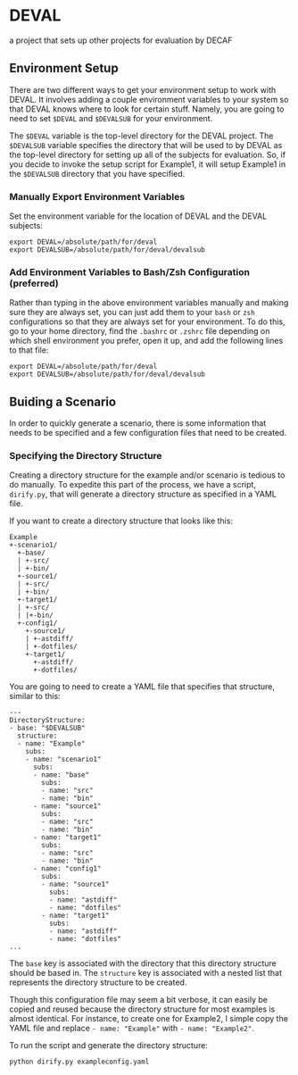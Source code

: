 # DEVAL

a project that sets up other projects for evaluation by DECAF

## Environment Setup

There are two different ways to get your environment setup to work with
DEVAL. It involves adding a couple environment variables to your system so
that DEVAL knows where to look for certain stuff. Namely, you are going to
need to set `$DEVAL` and `$DEVALSUB` for your environment.

The `$DEVAL` variable is the top-level directory for the DEVAL project.
The `$DEVALSUB` variable specifies the directory that will be used to by DEVAL
as the top-level directory for
setting up all of the subjects for evaluation. So, if you decide to invoke
the setup script for Example1, it will setup Example1 in the `$DEVALSUB`
directory that you have specified.

### Manually Export Environment Variables

Set the environment variable for the location of DEVAL and the DEVAL subjects:

    export DEVAL=/absolute/path/for/deval
    export DEVALSUB=/absolute/path/for/deval/devalsub

### Add Environment Variables to Bash/Zsh Configuration (preferred)

Rather than typing in the above environment variables manually and making
sure they are always set, you can just add them to your `bash` or `zsh`
configurations so that they are always set for your environment. To do this,
go to your home directory, find the `.bashrc` or `.zshrc` file depending on
which shell environment you prefer, open it up, and add the following lines
to that file:

    export DEVAL=/absolute/path/for/deval
    export DEVALSUB=/absolute/path/for/deval/devalsub

## Buiding a Scenario

In order to quickly generate a scenario, there is some information that
needs to be specified and a few configuration files that need to be created.

### Specifying the Directory Structure

Creating a directory structure for the example and/or scenario is tedious to
do manually. To expedite this part of the process, we have a script,
`dirify.py`, that will generate a directory structure as specified in a YAML
file.

If you want to create a directory structure that looks like this:

    Example
    +-scenario1/
      +-base/
      | +-src/
      | +-bin/
      +-source1/
      | +-src/
      | +-bin/
      +-target1/
      | +-src/
      | |+-bin/
      +-config1/
        +-source1/
        | +-astdiff/
        | +-dotfiles/
        +-target1/
          +-astdiff/
          +-dotfiles/

You are going to need to create a YAML file that specifies that structure,
similar to this:

    ---
    DirectoryStructure:
    - base: "$DEVALSUB"
      structure:
      - name: "Example"
        subs:
        - name: "scenario1"
          subs:
          - name: "base"
            subs:
            - name: "src"
            - name: "bin"
          - name: "source1"
            subs:
            - name: "src"
            - name: "bin"
          - name: "target1"
            subs:
            - name: "src"
            - name: "bin"
          - name: "config1"
            subs:
            - name: "source1"
              subs:
              - name: "astdiff"
              - name: "dotfiles"
            - name: "target1"
              subs:
              - name: "astdiff"
              - name: "dotfiles"
    ...

The `base` key is associated with the directory that this directory
structure should be based in. The `structure` key is associated with a
nested list that represents the directory structure to be created.

Though this configuration file may seem a bit verbose, it can easily be
copied and reused because the directory structure for most examples is
almost identical. For instance, to create one for Example2, I simple copy
the YAML file and replace `- name: "Example"` with `- name: "Example2"`.

To run the script and generate the directory structure:

    python dirify.py exampleconfig.yaml

